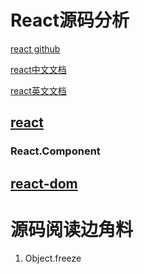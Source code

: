 # React源码分析
[react github](https://github.com/facebook/react)

[react中文文档](https://react.docschina.org/)

[react英文文档](https://reactjs.org/)

## [react](https://github.com/facebook/react/tree/master/packages/react)
### React.Component

## [react-dom](https://github.com/facebook/react/tree/master/packages/react-dom)

# 源码阅读边角料
1. Object.freeze
